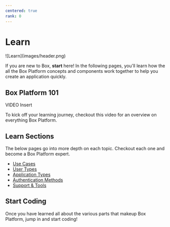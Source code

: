 ```yaml
---
centered: true
rank: 0
---
```


# Learn

<ImageFrame center>
![Learn](images/header.png)
</ImageFrame>

If you are new to Box, **start** here! 
In the following pages, you'll learn how the all the Box Platform
concepts and components work together to help you create an application quickly.

## Box Platform 101

VIDEO Insert

To kick off your learning journey, checkout this video for an overview
on everything Box Platform.

## Learn Sections

The below pages go into more depth on each topic. Checkout each one and become
a Box Platform expert.

- [Use Cases][usecases]
- [User Types][usertypes]
- [Application Types][apptypes]
- [Authentication Methods][authtypes]
- [Support & Tools][supporttools]

## Start Coding

Once you have learned all about the various parts that makeup Box Platform,
jump in and start coding!

[usecases]:page://learn/use-cases
[usertypes]:page://learn/user-types
[apptypes]:page://learn/application-types
[authtypes]:page://learn/authentication-methods
[supporttools]:page://learn/support-and-tools